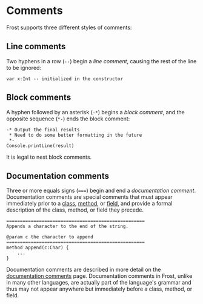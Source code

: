 Comments
========

Frost supports three different styles of comments:

Line comments
-------------

Two hyphens in a row (`--`) begin a *line comment*, causing the rest of the line to be ignored:

    var x:Int -- initialized in the constructor

Block comments
--------------

A hyphen followed by an asterisk (`-*`) begins a *block comment*, and the opposite sequence (`*-`)
ends the block comment:

    -* Output the final results
     * Need to do some better formatting in the future
     *-
    Console.printLine(result)

It is legal to nest block comments.

Documentation comments
----------------------

Three or more equals signs (`===`) begin and end a *documentation comment*. Documentation comments
are special comments that must appear immediately prior to a [class](classes.md),
[method](methods.md), or [field](fields.md), and provide a formal description of the class,
method, or field they precede.

    ===================================================
    Appends a character to the end of the string.

    @param c the character to append
    ===================================================
    method append(c:Char) {
        ...
    }

Documentation comments are described in more detail on the
[documentation comments](documentationComments.md) page. Documentation comments in Frost, unlike
in many other languages, are actually part of the language's grammar and thus may not appear
anywhere but immediately before a class, method, or field.